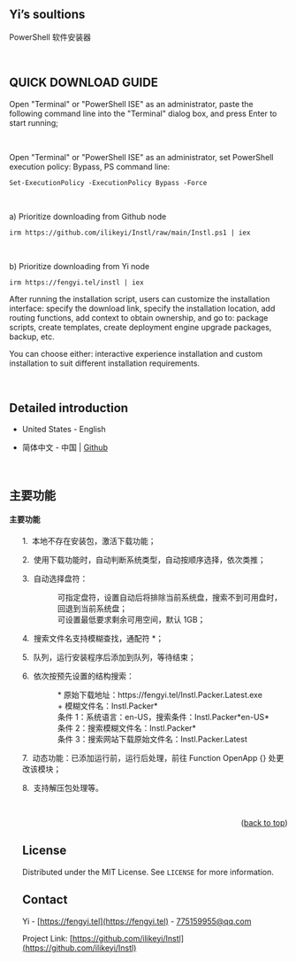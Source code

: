 <a name="readme-top"></a>
Yi’s soultions
-
PowerShell 软件安装器

<br>

QUICK DOWNLOAD GUIDE
-

Open "Terminal" or "PowerShell ISE" as an administrator, paste the following command line into the "Terminal" dialog box, and press Enter to start running;

<br>

Open "Terminal" or "PowerShell ISE" as an administrator, set PowerShell execution policy: Bypass, PS command line:
```
Set-ExecutionPolicy -ExecutionPolicy Bypass -Force
```

<br>

a) Prioritize downloading from Github node
```
irm https://github.com/ilikeyi/Instl/raw/main/Instl.ps1 | iex
```

<br>

b) Prioritize downloading from Yi node
```
irm https://fengyi.tel/instl | iex
```

<p>After running the installation script, users can customize the installation interface: specify the download link, specify the installation location, add routing functions, add context to obtain ownership, and go to: package scripts, create templates, create deployment engine upgrade packages, backup, etc.</p>
<p>You can choose either: interactive experience installation and custom installation to suit different installation requirements.</p>

<br>

Detailed introduction
-

 * United States - English
 
 * 简体中文 - 中国 | <a href="https://github.com/ilikeyi/Instl/blob/main/_Learn/Readme/Readme.Detailed.zh-CN.pdf">Github</a>


<br>

主要功能
-

<h4><pre>主要功能</pre></h4>
<ul>
<p>1.&nbsp;&nbsp;本地不存在安装包，激活下载功能；</p>
<p>2.&nbsp;&nbsp;使用下载功能时，自动判断系统类型，自动按顺序选择，依次类推；</p>
<p>3.&nbsp;&nbsp;自动选择盘符：</p>
<ul>
	<dl>
	   <dd>可指定盘符，设置自动后将排除当前系统盘，搜索不到可用盘时，回退到当前系统盘；</dd>
	   <dd>可设置最低要求剩余可用空间，默认 1GB；</dd>
	</dl>
</ul>

<p>4.&nbsp;&nbsp;搜索文件名支持模糊查找，通配符 *；</p>
<p>5.&nbsp;&nbsp;队列，运行安装程序后添加到队列，等待结束；</p>
<p>6.&nbsp;&nbsp;依次按预先设置的结构搜索：</p>
<ul>
	<dl>
	   <dd>* 原始下载地址：https://fengyi.tel/Instl.Packer.Latest.exe</dd>
	   <dd>   + 模糊文件名：Instl.Packer*</dd>
	   <dd>   条件 1：系统语言：en-US，搜索条件：Instl.Packer*en-US*</dd>
	   <dd>   条件 2：搜索模糊文件名：Instl.Packer*</dd>
	   <dd>   条件 3：搜索网站下载原始文件名：Instl.Packer.Latest</dd>
	</dl>
</ul>

<p>7.&nbsp;&nbsp;动态功能：已添加运行前，运行后处理，前往 Function OpenApp {} 处更改该模块；</p>
<p>8.&nbsp;&nbsp;支持解压包处理等。</p>


<br>


<p align="right">(<a href="#readme-top">back to top</a>)</p>

## License

Distributed under the MIT License. See `LICENSE` for more information.


## Contact

Yi - [https://fengyi.tel](https://fengyi.tel) - 775159955@qq.com

Project Link: [https://github.com/ilikeyi/Instl](https://github.com/ilikeyi/Instl)
